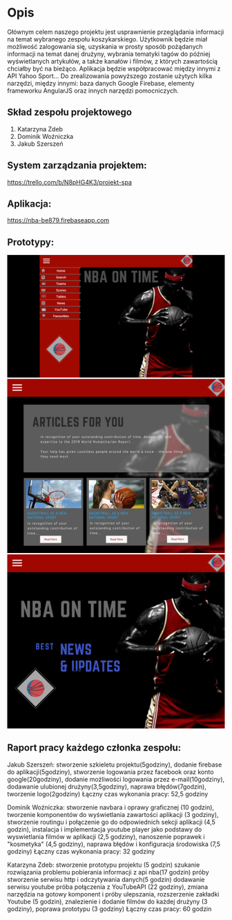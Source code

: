 # Opis

Głównym celem naszego projektu jest usprawnienie przeglądania informacji na temat wybranego zespołu koszykarskiego. Użytkownik będzie miał możliwość zalogowania się, uzyskania w prosty sposób pożądanych informacji na temat danej drużyny, wybrania tematyki tagów do później wyświetlanych artykułów, a także kanałów i filmów, z których zawartością chciałby być na bieżąco.
Aplikacja będzie współpracować między innymi z API Yahoo Sport...
Do zrealizowania powyższego zostanie użytych kilka narzędzi, między innymi: baza danych Google Firebase, elementy frameworku AngularJS oraz innych narzędzi pomocniczych. 


## Skład zespołu projektowego
1. Katarzyna Zdeb
2. Dominik Woźniczka
3. Jakub Szerszeń

## System zarządzania projektem:
https://trello.com/b/N8pHG4K3/projekt-spa

## Aplikacja:
https://nba-be879.firebaseapp.com

## Prototypy:
<img src="./prototype1.png" alt="Prototype1"/>
<img src="./prototype2.png" alt="Prototype2"/>
<img src="./prototype3.png" alt="Prototype3"/>

## Raport pracy każdego członka zespołu:
Jakub Szerszeń: 
    stworzenie szkieletu projektu(5godziny), dodanie firebase do aplikacji(5godziny), stworzenie logowania przez facebook oraz konto google(20godziny), dodanie możliwości logowania przez e-mail(10godziny), dodawanie ulubionej drużyny(3,5godziny), naprawa błędów(7godzin), tworzenie logo(2godziny)
    Łączny czas wykonania pracy: 52,5 godziny

Dominik Woźniczka:
    stworzenie navbara i oprawy graficznej (10 godzin), tworzenie komponentów do wyświetlania zawartości aplikacji (3 godziny), stworzenie routingu i połączenie go do odpowiednich sekcji aplikacji (4,5 godzin), instalacja i implementacja youtube player jako podstawy do wyswietlania filmów w aplikacji (2,5 godziny), nanoszenie poprawek i "kosmetyka" (4,5 godziny), naprawa błędów i konfiguracja środowiska (7,5 godziny)
    Łączny czas wykonania pracy: 32 godziny
    
Katarzyna Zdeb:
   stworzenie prototypu projektu (5 godzin) szukanie rozwiązania problemu pobierania informacji z api nba(17 godzin) próby stworzenie serwisu http i odczytywania danych(5 godzin) dodawanie serwisu youtube próba połączenia z YouTubeAPI (22 godziny), zmiana narzędzia na gotowy komponent i próby ulepszania, rozszerzenie zakładki Youtube (5 godzin), znalezienie i dodanie filmów do każdej drużyny (3 godziny), poprawa prototypu (3 godziny) 
   Łączny czas pracy:  60 godzin

